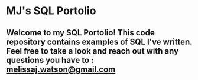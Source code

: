 # MJ's SQL Portolio

## Welcome to my SQL Portolio! This code repository contains examples of SQL I've written. Feel free to take a look and reach out with any questions you have to : melissaj.watson@gmail.com
